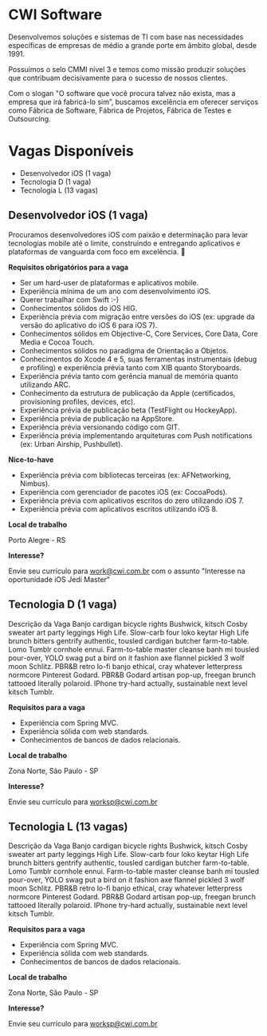 
CWI Software
===============================================

Desenvolvemos soluções e sistemas de TI com base nas necessidades específicas de empresas de médio a grande porte em âmbito global, desde 1991.

Possuímos o selo CMMI nível 3 e temos como missão produzir soluções que contribuam decisivamente para o sucesso de nossos clientes.

Com o slogan "O software que você procura talvez não exista, mas a empresa que irá fabricá-lo sim”, buscamos excelência em oferecer serviços como Fábrica de Software, Fábrica de Projetos, Fábrica de Testes e Outsourcing.

Vagas Disponíveis
=================

* Desenvolvedor iOS (1 vaga)
* Tecnologia D (1 vaga)
* Tecnologia L (13 vagas)

Desenvolvedor iOS (1 vaga)
--------------------------------

Procuramos desenvolvedores iOS com paixão e determinação para levar tecnologias mobile até o limite, construindo e entregando aplicativos e plataformas de vanguarda com foco em excelência. :metal:

**Requisitos obrigatórios para a vaga**

* Ser um hard-user de plataformas e aplicativos mobile.
* Experiência mínima de um ano com desenvolvimento iOS.
* Querer trabalhar com Swift :-)
* Conhecimentos sólidos do iOS HIG.
* Experiência prévia com migração entre versões do iOS (ex: upgrade da versão do aplicativo do iOS 6 para iOS 7).
* Conhecimentos sólidos em Objective-C, Core Services, Core Data, Core Media e Cocoa Touch.
* Conhecimentos sólidos no paradigma de Orientação a Objetos.
* Conhecimentos do Xcode 4 e 5, suas ferramentas instrumentais (debug e profiling) e experiência prévia tanto com XIB quanto Storyboards.
* Experiência prévia tanto com gerência manual de memória quanto utilizando ARC.
* Conhecimento da estrutura de publicação da Apple (certificados, provisioning profiles, devices, etc).
* Experiência prévia de publicação beta (TestFlight ou HockeyApp).
* Experiência prévia de publicação na AppStore.
* Experiência prévia versionando código com GIT.
* Experiência prévia implementando arquiteturas com Push notifications (ex: Urban Airship, Pushbullet).

**Nice-to-have**

* Experiência prévia com bibliotecas terceiras (ex: AFNetworking, Nimbus).
* Experiência com gerenciador de pacotes iOS (ex: CocoaPods).
* Experiência prévia com aplicativos escritos do zero utilizando iOS 7.
* Experiência prévia com aplicativos escritos utilizando iOS 8.

**Local de trabalho**

Porto Alegre - RS

**Interesse?**

Envie seu currículo para [work@cwi.com.br](mailto:work@cwi.com.br) com o assunto "Interesse na oportunidade iOS Jedi Master"


Tecnologia D (1 vaga)
--------------------------------

Descrição da Vaga
Banjo cardigan bicycle rights Bushwick, kitsch Cosby sweater art party leggings High Life. Slow-carb four loko keytar High Life brunch bitters gentrify authentic, tousled cardigan butcher farm-to-table. Lomo Tumblr cornhole ennui. Farm-to-table master cleanse banh mi tousled pour-over, YOLO swag put a bird on it fashion axe flannel pickled 3 wolf moon Schlitz. PBR&B retro lo-fi banjo ethical, cray whatever letterpress normcore Pinterest Godard. PBR&B Godard artisan pop-up, freegan brunch tattooed literally polaroid. IPhone try-hard actually, sustainable next level kitsch Tumblr.

**Requisitos para a vaga**

* Experiência com Spring MVC.
* Experiência sólida com web standards.
* Conhecimentos de bancos de dados relacionais.

**Local de trabalho**

Zona Norte, São Paulo - SP

**Interesse?**

Envie seu currículo para [worksp@cwi.com.br](mailto:worksp@cwi.com.br)

Tecnologia L (13 vagas)
--------------------------------

Descrição da Vaga
Banjo cardigan bicycle rights Bushwick, kitsch Cosby sweater art party leggings High Life. Slow-carb four loko keytar High Life brunch bitters gentrify authentic, tousled cardigan butcher farm-to-table. Lomo Tumblr cornhole ennui. Farm-to-table master cleanse banh mi tousled pour-over, YOLO swag put a bird on it fashion axe flannel pickled 3 wolf moon Schlitz. PBR&B retro lo-fi banjo ethical, cray whatever letterpress normcore Pinterest Godard. PBR&B Godard artisan pop-up, freegan brunch tattooed literally polaroid. IPhone try-hard actually, sustainable next level kitsch Tumblr.

**Requisitos para a vaga**

* Experiência com Spring MVC.
* Experiência sólida com web standards.
* Conhecimentos de bancos de dados relacionais.

**Local de trabalho**

Zona Norte, São Paulo - SP

**Interesse?**

Envie seu currículo para [worksp@cwi.com.br](mailto:worksp@cwi.com.br)
